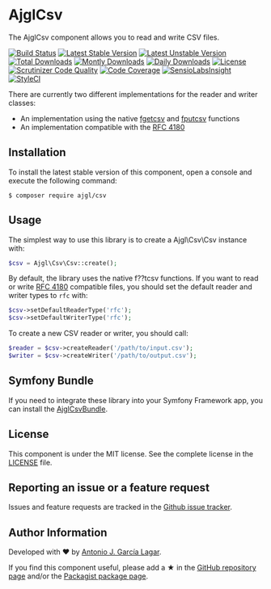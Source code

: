 AjglCsv
=======

The AjglCsv component allows you to read and write CSV files.

[![Build Status](https://travis-ci.org/ajgarlag/AjglCsv.png?branch=master)](https://travis-ci.org/ajgarlag/AjglCsv)
[![Latest Stable Version](https://poser.pugx.org/ajgl/csv/v/stable.png)](https://packagist.org/packages/ajgl/csv)
[![Latest Unstable Version](https://poser.pugx.org/ajgl/csv/v/unstable.png)](https://packagist.org/packages/ajgl/csv)
[![Total Downloads](https://poser.pugx.org/ajgl/csv/downloads.png)](https://packagist.org/packages/ajgl/csv)
[![Montly Downloads](https://poser.pugx.org/ajgl/csv/d/monthly.png)](https://packagist.org/packages/ajgl/csv)
[![Daily Downloads](https://poser.pugx.org/ajgl/csv/d/daily.png)](https://packagist.org/packages/ajgl/csv)
[![License](https://poser.pugx.org/ajgl/csv/license.png)](https://packagist.org/packages/ajgl/csv)
[![Scrutinizer Code Quality](https://scrutinizer-ci.com/g/ajgarlag/AjglCsv/badges/quality-score.png?b=master)](https://scrutinizer-ci.com/g/ajgarlag/AjglCsv/?branch=master)
[![Code Coverage](https://scrutinizer-ci.com/g/ajgarlag/AjglCsv/badges/coverage.png?b=master)](https://scrutinizer-ci.com/g/ajgarlag/AjglCsv/?branch=master)
[![SensioLabsInsight](https://insight.sensiolabs.com/projects/47a8fbe8-c9f7-48d8-a0e7-4b3906d8e48f/mini.png)](https://insight.sensiolabs.com/projects/47a8fbe8-c9f7-48d8-a0e7-4b3906d8e48f)
[![StyleCI](https://styleci.io/repos/6671306/shield)](https://styleci.io/repos/6671306)

There are currently two different implementations for the reader and writer classes:

 * An implementation using the native [fgetcsv] and [fputcsv] functions
 * An implementation compatible with the [RFC 4180]


Installation
------------

To install the latest stable version of this component, open a console and execute the following command:
```
$ composer require ajgl/csv
```


Usage
-----

The simplest way to use this library is to create a Ajgl\Csv\Csv instance with:
```php
$csv = Ajgl\Csv\Csv::create();
```

By default, the library uses the native f??tcsv functions. If you want to read
or write [RFC 4180] compatible files, you should set the default reader and writer
types to ```rfc``` with:
```php
$csv->setDefaultReaderType('rfc');
$csv->setDefaultWriterType('rfc');
```

To create a new CSV reader or writer, you should call:
```php
$reader = $csv->createReader('/path/to/input.csv');
$writer = $csv->createWriter('/path/to/output.csv');
```


Symfony Bundle
--------------

If you need to integrate these library into your Symfony Framework app, you
can install the [AjglCsvBundle].


License
-------

This component is under the MIT license. See the complete license in the [LICENSE] file.


Reporting an issue or a feature request
---------------------------------------

Issues and feature requests are tracked in the [Github issue tracker].


Author Information
------------------

Developed with ♥ by [Antonio J. García Lagar].

If you find this component useful, please add a ★ in the [GitHub repository page] and/or the [Packagist package page].

[fgetcsv]: http://www.php.net/manual/function.fgetcsv.php
[fputcsv]: http://www.php.net/manual/function.fputcsv.php
[RFC 4180]: https://tools.ietf.org/html/rfc4180
[AjglCsvBundle]: https://github.com/ajgarlag/AjglCsvBundle
[LICENSE]: LICENSE
[Github issue tracker]: https://github.com/ajgarlag/AjglCsv/issues
[Antonio J. García Lagar]: http://aj.garcialagar.es
[GitHub repository page]: https://github.com/ajgarlag/AjglCsv
[Packagist package page]: https://packagist.org/packages/ajgl/csv
